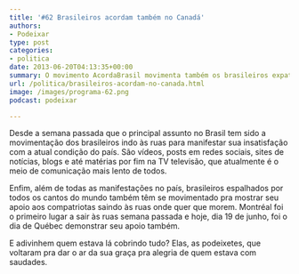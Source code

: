 ```yaml
---
title: '#62 Brasileiros acordam também no Canadá'
authors:
- Podeixar
type: post
categories:
- politica
date: 2013-06-20T04:13:35+00:00
summary: O movimento AcordaBrasil movimenta também os brasileiros expatriados e declarações de apoio surgem por todo o mundo. No Canadá, depois de Toronto e Montréal agora chegou a vez de Québec também demonstrar seu apoio ao que tudo indica ser o momento em que as coisas vão começar a mudar.
url: /politica/brasileiros-acordam-no-canada.html
image: /images/programa-62.png
podcast: podeixar

---
```

Desde a semana passada que o principal assunto no Brasil tem sido a movimentação dos brasileiros indo às ruas para manifestar sua insatisfação com a atual condição do país. São vídeos, posts em redes sociais, sites de notícias, blogs e até matérias por fim na TV televisão, que atualmente é o meio de comunicação mais lento de todos.

Enfim, além de todas as manifestações no país, brasileiros espalhados por todos os cantos do mundo também têm se movimentado pra mostrar seu apoio aos compatriotas saindo às ruas onde quer que morem. Montréal foi o primeiro lugar a sair às ruas semana passada e hoje, dia 19 de junho, foi o dia de Québec demonstrar seu apoio também.

E adivinhem quem estava lá cobrindo tudo? Elas, as podeixetes, que voltaram pra dar o ar da sua graça pra alegria de quem estava com saudades.